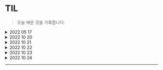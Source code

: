 # TIL

>오늘 배운 것을 기록합니다.

<details>
  <summary>2022 05 17</summary>
<pre>

## CLI  기초
    - Git 설치
    - GUI와 CLI
    - 경로 

## Visual Studio Code
    - Vixual Studio Code설치
    - Vscode extensions
    - Vscode에서 터미널 사용


## Markdown
    - Typora 시작하기
    - Markdown
    - 실습


## GIT 기초
    - Git 초기 설정
    - Git 기본 명령어

## Github
    - 원격 저장소(Remote Repository)
    - 실습
</pre>
</details>


<details>
  <summary>2022 10 20</summary>
<pre>
내용 1
내용 2
내용 3
</pre>
</details>


<details>
  <summary>2022 10 21</summary>
<pre>
내용 1
내용 2
내용 3
</pre>
</details>


<details>
  <summary>2022 10 22</summary>
<pre>
내용 1
내용 2
내용 3
</pre>
</details>


<details>
  <summary>2022 10 23</summary>
<pre>
내용 1
내용 2
내용 3
</pre>
</details>


<details>
  <summary>2022 10 24</summary>
<pre>
내용 1
내용 2
내용 3
</pre>
</details>



*** 
